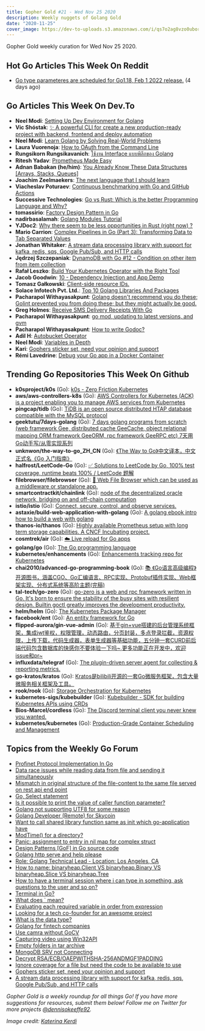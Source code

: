 ```yaml
---
title: Gopher Gold #21 - Wed Nov 25 2020
description: Weekly nuggets of Golang Gold
date: "2020-11-25"
cover_image: https://dev-to-uploads.s3.amazonaws.com/i/qs7o2ag8vzo0uborgc7v.png
---
```


Gopher Gold weekly curation for Wed Nov 25 2020.

<Ad />

## Hot Go Articles This Week On Reddit

- [Go type parameteres are scheduled for Go1.18, Feb 1 2022 release.](https://www.reddit.com/r/golang/comments/jxudmm/go_type_parameteres_are_scheduled_for_go118_feb_1/) (4 days ago)

<Ad />

## Go Articles This Week On Dev.To

- **Neel Modi**: [Setting Up Dev Environment for Golang](https://dev.to/neel229/setting-up-dev-environment-for-golang-ipo)
- **Vic Shóstak**: [✨ A powerful CLI for create a new production-ready project with backend, frontend and deploy automation](https://dev.to/koddr/a-powerful-cli-for-create-a-new-production-ready-project-with-backend-frontend-and-deploy-automation-3e2c)
- **Neel Modi**: [Learn Golang by Solving Real-World Problems](https://dev.to/neel229/learn-golang-by-solving-real-world-problems-2b2o)
- **Laura Vuorenoja**: [How to OAuth from the Command Line](https://dev.to/lauravuo/how-to-oauth-from-the-command-line-47j0)
- **Rungsikorn Rungsikavanich**: [ใช้งาน Interface แบบพิลึกของ Golang](https://dev.to/zapkub/interface-golang-1582)
- **Ritesh Yadav**: [Prometheus Made Easy](https://dev.to/darkart108/prometheus-made-easy-571o)
- **Adnan Babakan (he/him)**: [You Already Know These Data Structures [Arrays, Stacks, Queues]](https://dev.to/adnanbabakan/you-already-know-these-data-structures-arrays-stacks-queues-5436)
- **Joachim Zeelmaekers**: [The next language that I should learn](https://dev.to/joachimzeelmaekers/the-next-language-that-i-should-learn-jad)
- **Viacheslav Poturaev**: [Continuous benchmarking with Go and GitHub Actions](https://dev.to/vearutop/continuous-benchmarking-with-go-and-github-actions-41ok)
- **Successive Technologies**: [Go vs Rust: Which is the better Programming Language and Why?](https://dev.to/successivetechblogs/go-vs-rust-which-is-the-better-programming-language-and-why-1npa)
- **tomassirio**: [Factory Design Pattern in Go](https://dev.to/tomassirio/factory-design-pattern-in-go-3pe1)
- **nadirbasalamah**: [Golang Modules Tutorial](https://dev.to/nadirbasalamah/golang-modules-tutorial-40j)
- **YJDoc2**: [Why there seem to be less opportunities in Rust (right now) ?](https://dev.to/yjdoc2/why-there-seem-to-be-less-opportunities-in-rust-right-now-486h)
- **Mario Carrion**: [Complex Pipelines in Go (Part 3): Transforming Data to Tab Separated Values](https://dev.to/mariocarrion/complex-pipelines-in-go-part-3-transforming-data-to-tab-separated-values-59gi)
- **Jonathan Whitaker**: [A stream data processing library with support for kafka, redis, sqs, Google Pub/Sub, and HTTP calls](https://dev.to/jonathanwhitaker/a-stream-data-processing-library-with-support-for-kafka-redis-sqs-google-pub-sub-and-http-calls-3die)
- **Jędrzej Szczepaniak**: [DynamoDB with Go #12 - Condition on other item from item collection](https://dev.to/jbszczepaniak/dynamodb-with-go-12-condition-on-other-item-from-item-collection-4eh3)
- **Rafał Leszko**: [Build Your Kubernetes Operator with the Right Tool](https://dev.to/hazelcast/build-your-kubernetes-operator-with-the-right-tool-2c2m)
- **Jacob Goodwin**: [10 - Dependency Injection and App Demo](https://dev.to/jacobsngoodwin/10-dependency-injection-and-app-demo-1pj5)
- **Tomasz Gałkowski**: [Client-side resource IDs.](https://dev.to/galkowskit/client-side-resource-ids-529n)
- **Solace Infotech Pvt. Ltd.**: [Top 10 Golang Libraries And Packages](https://dev.to/ltdsolace/top-10-golang-libraries-and-packages-5g76)
- **Pacharapol Withayasakpunt**: [Golang doesn't recommend you do these; Golint prevented you from doing these; but they might actually be good.](https://dev.to/patarapolw/golang-doesn-t-recommend-you-do-these-golint-prevented-you-from-doing-these-but-they-might-actually-be-good-3h07)
- **Greg Holmes**: [Receive SMS Delivery Receipts With Go](https://dev.to/vonagedev/receive-sms-delivery-receipts-with-go-2lf8)
- **Pacharapol Withayasakpunt**: [go mod, updating to latest versions, and gvm](https://dev.to/patarapolw/go-mod-updating-to-latest-versions-and-gvm-h0g)
- **Pacharapol Withayasakpunt**: [How to write Godoc?](https://dev.to/patarapolw/how-to-write-godoc-5a2n)
- **Adil H**: [Autobucket Operator](https://dev.to/didil/autobucket-operator-3278)
- **Neel Modi**: [Variables in Depth](https://dev.to/neel229/variables-in-depth-flb)
- **Kari**: [Gophers sticker set, need your opinion and support](https://dev.to/slizovakari/gophers-sticker-set-need-your-opinion-and-support-2leg)
- **Rémi Lavedrine**: [Debug your Go app in a Docker Container](https://dev.to/shostarsson/debug-your-go-app-in-a-docker-container-clf)

<Ad />

## Trending Go Repositories This Week On Github

- **k0sproject/k0s** (Go): [k0s - Zero Friction Kubernetes](https://github.com/k0sproject/k0s)
- **aws/aws-controllers-k8s** (Go): [AWS Controllers for Kubernetes (ACK) is a project enabling you to manage AWS services from Kubernetes](https://github.com/aws/aws-controllers-k8s)
- **pingcap/tidb** (Go): [TiDB is an open source distributed HTAP database compatible with the MySQL protocol](https://github.com/pingcap/tidb)
- **geektutu/7days-golang** (Go): [7 days golang programs from scratch (web framework Gee, distributed cache GeeCache, object relational mapping ORM framework GeeORM, rpc framework GeeRPC etc) 7天用Go动手写/从零实现系列](https://github.com/geektutu/7days-golang)
- **unknwon/the-way-to-go_ZH_CN** (Go): [《The Way to Go》中文译本，中文正式名《Go 入门指南》](https://github.com/unknwon/the-way-to-go_ZH_CN)
- **halfrost/LeetCode-Go** (Go): [✅ Solutions to LeetCode by Go, 100% test coverage, runtime beats 100% / LeetCode 题解](https://github.com/halfrost/LeetCode-Go)
- **filebrowser/filebrowser** (Go): [📂 Web File Browser which can be used as a middleware or standalone app.](https://github.com/filebrowser/filebrowser)
- **smartcontractkit/chainlink** (Go): [node of the decentralized oracle network, bridging on and off-chain computation](https://github.com/smartcontractkit/chainlink)
- **istio/istio** (Go): [Connect, secure, control, and observe services.](https://github.com/istio/istio)
- **astaxie/build-web-application-with-golang** (Go): [A golang ebook intro how to build a web with golang](https://github.com/astaxie/build-web-application-with-golang)
- **thanos-io/thanos** (Go): [Highly available Prometheus setup with long term storage capabilities. A CNCF Incubating project.](https://github.com/thanos-io/thanos)
- **cosmtrek/air** (Go): [☁️ Live reload for Go apps](https://github.com/cosmtrek/air)
- **golang/go** (Go): [The Go programming language](https://github.com/golang/go)
- **kubernetes/enhancements** (Go): [Enhancements tracking repo for Kubernetes](https://github.com/kubernetes/enhancements)
- **chai2010/advanced-go-programming-book** (Go): [📚 《Go语言高级编程》开源图书，涵盖CGO、Go汇编语言、RPC实现、Protobuf插件实现、Web框架实现、分布式系统等高阶主题(完稿)](https://github.com/chai2010/advanced-go-programming-book)
- **tal-tech/go-zero** (Go): [go-zero is a web and rpc framework written in Go. It's born to ensure the stability of the busy sites with resilient design. Builtin goctl greatly improves the development productivity.](https://github.com/tal-tech/go-zero)
- **helm/helm** (Go): [The Kubernetes Package Manager](https://github.com/helm/helm)
- **facebook/ent** (Go): [An entity framework for Go](https://github.com/facebook/ent)
- **flipped-aurora/gin-vue-admin** (Go): [基于gin+vue搭建的后台管理系统框架，集成jwt鉴权，权限管理，动态路由，分页封装，多点登录拦截，资源权限，上传下载，代码生成器，表单生成器等基础功能，五分钟一套CURD前后端代码包含数据库的快感你不要体验一下吗~,更多功能正在开发中，欢迎issue和pr~](https://github.com/flipped-aurora/gin-vue-admin)
- **influxdata/telegraf** (Go): [The plugin-driven server agent for collecting & reporting metrics.](https://github.com/influxdata/telegraf)
- **go-kratos/kratos** (Go): [Kratos是bilibili开源的一套Go微服务框架，包含大量微服务相关框架及工具。](https://github.com/go-kratos/kratos)
- **rook/rook** (Go): [Storage Orchestration for Kubernetes](https://github.com/rook/rook)
- **kubernetes-sigs/kubebuilder** (Go): [Kubebuilder - SDK for building Kubernetes APIs using CRDs](https://github.com/kubernetes-sigs/kubebuilder)
- **Bios-Marcel/cordless** (Go): [The Discord terminal client you never knew you wanted.](https://github.com/Bios-Marcel/cordless)
- **kubernetes/kubernetes** (Go): [Production-Grade Container Scheduling and Management](https://github.com/kubernetes/kubernetes)

<Ad />

## Topics from the Weekly Go Forum

- [Profinet Protocol Implementation In Go](https://forum.golangbridge.org/t/profinet-protocol-implementation-in-go/21392)
- [Data race issues while reading data from file and sending it simultaneously](https://forum.golangbridge.org/t/data-race-issues-while-reading-data-from-file-and-sending-it-simultaneously/21452)
- [Mismatch in original structure of the file-content to the same file served on rest api end point](https://forum.golangbridge.org/t/mismatch-in-original-structure-of-the-file-content-to-the-same-file-served-on-rest-api-end-point/21455)
- [Go, Select statement](https://forum.golangbridge.org/t/go-select-statement/21423)
- [Is it possible to print the value of caller function parameter?](https://forum.golangbridge.org/t/is-it-possible-to-print-the-value-of-caller-function-parameter/21422)
- [Golang not supporting UTF8 for some reason](https://forum.golangbridge.org/t/golang-not-supporting-utf8-for-some-reason/21429)
- [Golang Developer (Remote) for Skycoin](https://forum.golangbridge.org/t/golang-developer-remote-for-skycoin/21442)
- [Want to call shared library function same as init which go-application have](https://forum.golangbridge.org/t/want-to-call-shared-library-function-same-as-init-which-go-application-have/21400)
- [ModTime() for a directory?](https://forum.golangbridge.org/t/modtime-for-a-directory/21439)
- [Panic: assignment to entry in nil map for complex struct](https://forum.golangbridge.org/t/panic-assignment-to-entry-in-nil-map-for-complex-struct/21405)
- [Design Patterns [GoF] in Go source code](https://forum.golangbridge.org/t/design-patterns-gof-in-go-source-code/21436)
- [Golang http serve and help please](https://forum.golangbridge.org/t/golang-http-serve-and-help-please/21412)
- [Role: Golang Technical Lead - Location: Los Angeles, CA](https://forum.golangbridge.org/t/role-golang-technical-lead-location-los-angeles-ca/21402)
- [How to name: binaryheap.Client VS binaryheap.Binary VS binaryheap.Slice VS binaryheap.Tree](https://forum.golangbridge.org/t/how-to-name-binaryheap-client-vs-binaryheap-binary-vs-binaryheap-slice-vs-binaryheap-tree/21425)
- [How to have a terminal session where i can type in something, ask questions to the user and so on?](https://forum.golangbridge.org/t/how-to-have-a-terminal-session-where-i-can-type-in-something-ask-questions-to-the-user-and-so-on/21443)
- [Terminal in Go?](https://forum.golangbridge.org/t/terminal-in-go/21391)
- [What does ` mean?](https://forum.golangbridge.org/t/what-does-mean/21449)
- [Evaluating each required variable in order from expression](https://forum.golangbridge.org/t/evaluating-each-required-variable-in-order-from-expression/21437)
- [Looking for a tech co-founder for an awesome project](https://forum.golangbridge.org/t/looking-for-a-tech-co-founder-for-an-awesome-project/21389)
- [What is the data type?](https://forum.golangbridge.org/t/what-is-the-data-type/21447)
- [Golang for fintech companies](https://forum.golangbridge.org/t/golang-for-fintech-companies/21421)
- [Use camra without GoCV](https://forum.golangbridge.org/t/use-camra-without-gocv/21396)
- [Capturing video using Win32API](https://forum.golangbridge.org/t/capturing-video-using-win32api/21414)
- [Empty folders in tar archive](https://forum.golangbridge.org/t/empty-folders-in-tar-archive/21453)
- [MongoDB SRV not Connecting](https://forum.golangbridge.org/t/mongodb-srv-not-connecting/21410)
- [Decrypt RSA/ECB/OAEPWITHSHA-256ANDMGF1PADDING](https://forum.golangbridge.org/t/decrypt-rsa-ecb-oaepwithsha-256andmgf1padding/21383)
- [Ignore coverage for a file but need the code to be available to use](https://forum.golangbridge.org/t/ignore-coverage-for-a-file-but-need-the-code-to-be-available-to-use/21413)
- [Gophers sticker set, need your opinion and support](https://forum.golangbridge.org/t/gophers-sticker-set-need-your-opinion-and-support/21440)
- [A stream data processing library with support for kafka, redis, sqs, Google Pub/Sub, and HTTP calls](https://forum.golangbridge.org/t/a-stream-data-processing-library-with-support-for-kafka-redis-sqs-google-pub-sub-and-http-calls/21456)

_Gopher Gold is a weekly roundup for all things Go! If you have more suggestions for resources, submit them below! Follow me on Twitter for more projects [@dennisokeeffe92](https://twitter.com/dennisokeeffe92)._

_Image credit: [Katerina Kerdi](https://unsplash.com/@katekerdi)_
